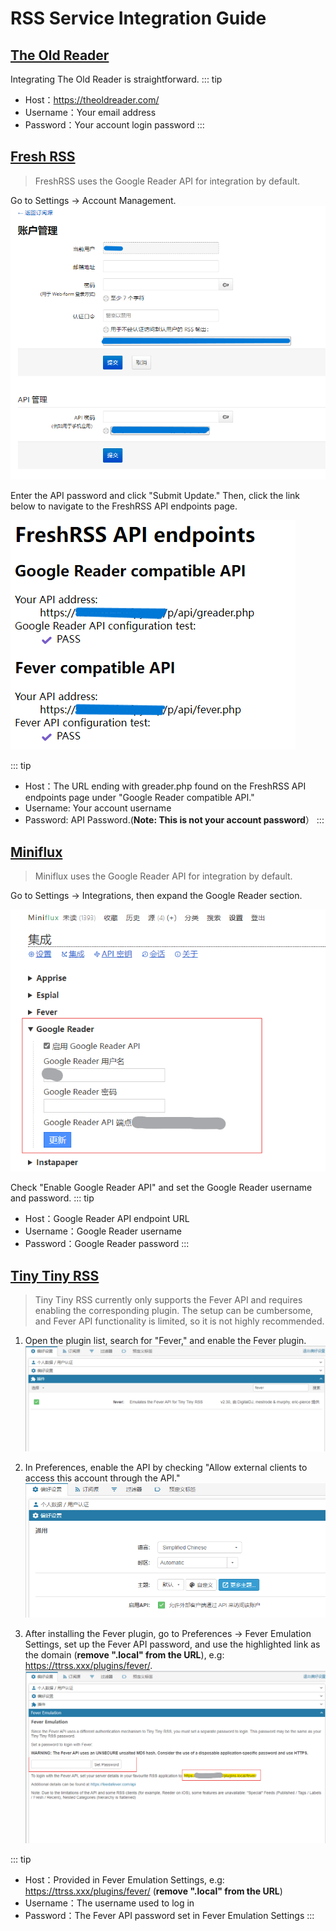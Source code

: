 # RSS Service Integration Guide

## [The Old Reader](https://theoldreader.com/)
Integrating The Old Reader is straightforward.
::: tip
- Host：https://theoldreader.com/
- Username：Your email address
- Password：Your account login password
:::

## [Fresh RSS](https://freshrss.org/)
> FreshRSS uses the Google Reader API for integration by default.

Go to Settings -> Account Management.
![FreshRSS Account Management](../public/images/freshrss1.png)

Enter the API password and click "Submit Update." Then, click the link below to navigate to the FreshRSS API endpoints page.

![FreshRSS Account Management](../public/images/freshrss2.png)

::: tip
- Host：The URL ending with greader.php found on the FreshRSS API endpoints page under "Google Reader compatible API."
- Username: Your account username
- Password: API Password.(**Note: This is not your account password**）
:::

## [Miniflux](https://miniflux.app/)
> Miniflux uses the Google Reader API for integration by default.

Go to Settings -> Integrations, then expand the Google Reader section.

![Miniflux Integration](../public/images/miniflux1.png)


Check "Enable Google Reader API" and set the Google Reader username and password.
::: tip
- Host：Google Reader API endpoint URL
- Username：Google Reader username
- Password：Google Reader password
:::
## [Tiny Tiny RSS](https://tt-rss.org/)
> Tiny Tiny RSS currently only supports the Fever API and requires enabling the corresponding plugin. The setup can be cumbersome, and Fever API functionality is limited, so it is not highly recommended.

1. Open the plugin list, search for "Fever," and enable the Fever plugin.
![Fever Plugins](../public/images/tinytinyrss2.png)

2. In Preferences, enable the API by checking "Allow external clients to access this account through the API."
![Enable API](../public/images/tinytinyrss1.png)

3. After installing the Fever plugin, go to Preferences -> Fever Emulation Settings, set up the Fever API password, and use the highlighted link as the domain (**remove ".local" from the URL**), e.g: https://ttrss.xxx/plugins/fever/.
![Fever Setting](../public/images/tinytinyrss3.png)

::: tip
- Host：Provided in Fever Emulation Settings, e.g: https://ttrss.xxx/plugins/fever/ (**remove ".local" from the URL**)
- Username：The username used to log in
- Password：The Fever API password set in Fever Emulation Settings
:::
